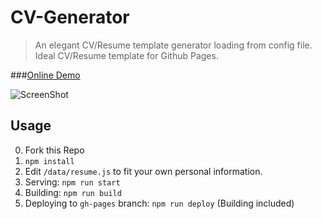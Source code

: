 # CV-Generator


> An elegant CV/Resume template generator loading from config file. Ideal CV/Resume template for Github Pages.

###[Online Demo](https://kaijun.github.io/cv-generator)

![ScreenShot](https://cloud.githubusercontent.com/assets/1693027/17946767/06a50ba2-6a4a-11e6-91c2-d6bbb0ad2bc8.png)


## Usage
0. Fork this Repo
1. `npm install`
2. Edit `/data/resume.js` to fit your own personal information.
3. Serving:  `npm run start`
4. Building: `npm run build`
5. Deploying to `gh-pages` branch: `npm run deploy` (Building included)
